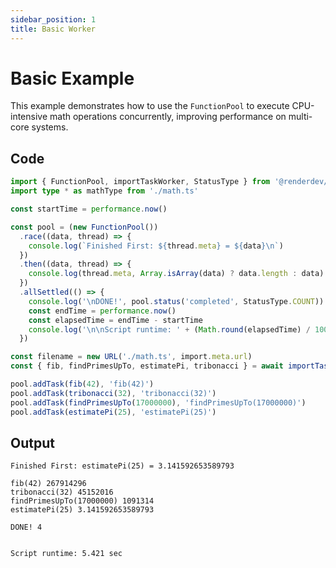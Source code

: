 ```yaml
---
sidebar_position: 1
title: Basic Worker
---
```


# Basic Example

This example demonstrates how to use the `FunctionPool` to execute CPU-intensive math operations concurrently, improving performance on multi-core systems.

## Code

```typescript
import { FunctionPool, importTaskWorker, StatusType } from '@renderdev/threadpool/function'
import type * as mathType from './math.ts'

const startTime = performance.now()

const pool = (new FunctionPool())
  .race((data, thread) => {
    console.log(`Finished First: ${thread.meta} = ${data}\n`)
  })
  .then((data, thread) => {
    console.log(thread.meta, Array.isArray(data) ? data.length : data)
  })
  .allSettled(() => {
    console.log('\nDONE!', pool.status('completed', StatusType.COUNT))
    const endTime = performance.now()
    const elapsedTime = endTime - startTime
    console.log('\n\nScript runtime: ' + (Math.round(elapsedTime) / 1000) + ' sec')
  })

const filename = new URL('./math.ts', import.meta.url)
const { fib, findPrimesUpTo, estimatePi, tribonacci } = await importTaskWorker<typeof mathType>(filename)

pool.addTask(fib(42), 'fib(42)')
pool.addTask(tribonacci(32), 'tribonacci(32)')
pool.addTask(findPrimesUpTo(17000000), 'findPrimesUpTo(17000000)')
pool.addTask(estimatePi(25), 'estimatePi(25)')
```

## Output

```
Finished First: estimatePi(25) = 3.141592653589793

fib(42) 267914296
tribonacci(32) 45152016
findPrimesUpTo(17000000) 1091314
estimatePi(25) 3.141592653589793

DONE! 4


Script runtime: 5.421 sec
```
